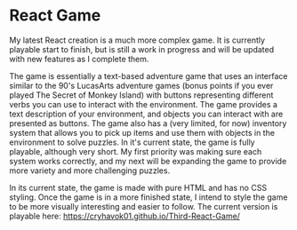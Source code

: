 # React Game
My latest React creation is a much more complex game.  It is currently playable start to finish, but is still a work in progress and will be updated with new features as I complete them.

The game is essentially a text-based adventure game that uses an interface similar to the 90's LucasArts adventure games (bonus points if you ever played The Secret of Monkey Island) with buttons representing different verbs you can use to interact with the environment.  The game provides a text description of your environment, and objects you can interact with are presented as buttons.  The game also has a (very limited, for now) inventory system that allows you to pick up items and use them with objects in the environment to solve puzzles.  In it's current state, the game is fully playable, although very short.  My first priority was making sure each system works correctly, and my next will be expanding the game to provide more variety and more challenging puzzles.

In its current state, the game is made with pure HTML and has no CSS styling.  Once the game is in a more finished state, I intend to style the game to be more visually interesting and easier to follow.  The current version is playable here: https://cryhavok01.github.io/Third-React-Game/
